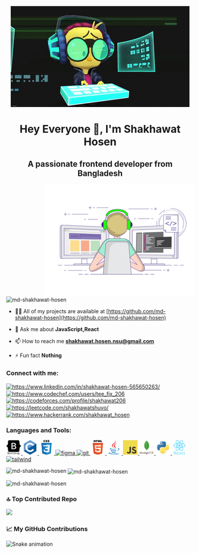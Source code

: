 <div align="center"> <img src="./banner/giphy.gif"> </div>
<h1 align="center">Hey Everyone 👋, I'm Shakhawat Hosen</h1>
<h2 align="center">A passionate frontend developer from Bangladesh</h2>
<img align="right" alt="Coding" width="400" src="https://raw.githubusercontent.com/devSouvik/devSouvik/master/gif3.gif">

<p align="left"> <img src="https://komarev.com/ghpvc/?username=md-shakhawat-hosen&label=Profile%20views&color=0e75b6&style=flat" alt="md-shakhawat-hosen" /> </p>

<!-- - 🌱 I’m currently learning **React** -->

- 👨‍💻 All of my projects are available at [https://github.com/md-shakhawat-hosen](https://github.com/md-shakhawat-hosen)

- 💬 Ask me about **JavaScript,React**

- 📫 How to reach me **shakhawat.hosen.nsu@gmail.com**

- ⚡ Fun fact **Nothing**

<h3 align="left">Connect with me:</h3>
<p align="left">
<a href="https://www.linkedin.com/in/shakhawat-hosen-565650263/" target="_blank"><img align="center" src="https://raw.githubusercontent.com/rahuldkjain/github-profile-readme-generator/master/src/images/icons/Social/linked-in-alt.svg" alt="https://www.linkedin.com/in/shakhawat-hosen-565650263/" height="30" width="40" /></a>
<a href="https://www.codechef.com/users/tee_fix_206" target="_blank"><img align="center" src="https://cdn.jsdelivr.net/npm/simple-icons@3.1.0/icons/codechef.svg" alt="https://www.codechef.com/users/tee_fix_206" height="30" width="40" /></a>
<a href="https://codeforces.com/profile/shakhawat206" target="_blank"><img align="center" src="https://raw.githubusercontent.com/rahuldkjain/github-profile-readme-generator/master/src/images/icons/Social/codeforces.svg" alt="https://codeforces.com/profile/shakhawat206" height="30" width="40" /></a>
<a href="https://leetcode.com/shakhawatshuvo/" target="_blank"><img align="center" src="https://raw.githubusercontent.com/rahuldkjain/github-profile-readme-generator/master/src/images/icons/Social/leet-code.svg" alt="https://leetcode.com/shakhawatshuvo/" height="30" width="40" /></a>
<a href="https://www.hackerrank.com/shakhawat_hosen" target="_blank"><img align="center" src="https://raw.githubusercontent.com/rahuldkjain/github-profile-readme-generator/master/src/images/icons/Social/hackerearth.svg" alt="https://www.hackerrank.com/shakhawat_hosen" height="30" width="40" /></a>
</p>

<h3 align="left">Languages and Tools:</h3>
<p align="left"> <a href="https://getbootstrap.com" target="_blank" rel="noreferrer"> <img src="https://raw.githubusercontent.com/devicons/devicon/master/icons/bootstrap/bootstrap-plain-wordmark.svg" alt="bootstrap" width="40" height="40"/> </a> <a href="https://www.cprogramming.com/" target="_blank" rel="noreferrer"> <img src="https://raw.githubusercontent.com/devicons/devicon/master/icons/c/c-original.svg" alt="c" width="40" height="40"/> </a> <a href="https://www.w3schools.com/css/" target="_blank" rel="noreferrer"> <img src="https://raw.githubusercontent.com/devicons/devicon/master/icons/css3/css3-original-wordmark.svg" alt="css3" width="40" height="40"/> </a> <a href="https://www.figma.com/" target="_blank" rel="noreferrer"> <img src="https://www.vectorlogo.zone/logos/figma/figma-icon.svg" alt="figma" width="40" height="40"/> </a> <a href="https://git-scm.com/" target="_blank" rel="noreferrer"> <img src="https://www.vectorlogo.zone/logos/git-scm/git-scm-icon.svg" alt="git" width="40" height="40"/> </a> <a href="https://www.w3.org/html/" target="_blank" rel="noreferrer"> <img src="https://raw.githubusercontent.com/devicons/devicon/master/icons/html5/html5-original-wordmark.svg" alt="html5" width="40" height="40"/> </a> <a href="https://www.java.com" target="_blank" rel="noreferrer"> <img src="https://raw.githubusercontent.com/devicons/devicon/master/icons/java/java-original.svg" alt="java" width="40" height="40"/> </a> <a href="https://developer.mozilla.org/en-US/docs/Web/JavaScript" target="_blank" rel="noreferrer"> <img src="https://raw.githubusercontent.com/devicons/devicon/master/icons/javascript/javascript-original.svg" alt="javascript" width="40" height="40"/> </a> <a href="https://www.mongodb.com/" target="_blank" rel="noreferrer"> <img src="https://raw.githubusercontent.com/devicons/devicon/master/icons/mongodb/mongodb-original-wordmark.svg" alt="mongodb" width="40" height="40"/> </a> <a href="https://www.python.org" target="_blank" rel="noreferrer"> <img src="https://raw.githubusercontent.com/devicons/devicon/master/icons/python/python-original.svg" alt="python" width="40" height="40"/> </a> <a href="https://reactjs.org/" target="_blank" rel="noreferrer"> <img src="https://raw.githubusercontent.com/devicons/devicon/master/icons/react/react-original-wordmark.svg" alt="react" width="40" height="40"/> </a> <a href="https://tailwindcss.com/" target="_blank" rel="noreferrer"> <img src="https://www.vectorlogo.zone/logos/tailwindcss/tailwindcss-icon.svg" alt="tailwind" width="40" height="40"/> </a> </p>

<p><img align="left" src="https://github-readme-stats.vercel.app/api/top-langs?username=md-shakhawat-hosen&show_icons=true&locale=en&layout=compact" alt="md-shakhawat-hosen" /></p>

<p>&nbsp;<img align="center" src="https://github-readme-stats.vercel.app/api?username=md-shakhawat-hosen&show_icons=true&locale=en" alt="md-shakhawat-hosen" /></p>

<p><img align="center" src="https://github-readme-streak-stats.herokuapp.com/?user=md-shakhawat-hosen&" alt="md-shakhawat-hosen" /></p>

### 🔝 Top Contributed Repo
![](https://github-contributor-stats.vercel.app/api?username=md-shakhawat-hosen&limit=5&theme=flat&combine_all_yearly_contributions=true)

### 📈 My GitHub Contributions
![Snake animation](https://github.com/md-shakhawat-hosen/md-shakhawat-hosen/blob/output/github-contribution-grid-snake.svg)
